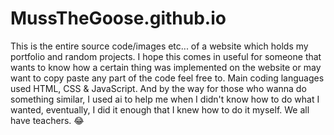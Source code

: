 # MussTheGoose.github.io

This is the entire source code/images etc... of a website which holds my portfolio and random projects.
I hope this comes in useful for someone that wants to know how a certain thing was implemented on
the website or may want to copy paste any part of the code feel free to. Main coding languages used
HTML, CSS & JavaScript. And by the way for those who wanna do something similar, I used ai to help me when I didn't know how to do what I wanted, eventually, I did it enough that I knew how to do it myself. We all have teachers. 😂
